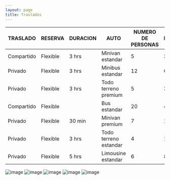 ```yaml
---
layout: page
title: Traslados
---
```


| TRASLADO | RESERVA | DURACION | AUTO | NUMERO DE PERSONAS | PRECIO | 
|--------|---------|---------|--------------|-------|---------|  
| Compartido | Flexible | 3 hrs | Minivan estandar | 5 |  359 |
| Privado | Flexible | 3 hrs | Minibus estandar | 12 | 673 | 
| Privado | Flexible | 3 hrs | Todo terreno premium | 5 |  3,250 | 
| Compartido | Flexible | | Bus estandar | 20 | 430 | 
| Privado | Flexible | 30 min | Minivan premium | 7 | 1,235 | 
| Privado | Flexible | 3 hrs | Todo terreno estandar | 4 | 1, 339 | 
| Privado | Flexible | 5 hrs | Limousine estandar | 6 | 8,959 | 

![image](https://user-images.githubusercontent.com/100168785/165765557-0b98dbc4-4734-4bf7-964c-59d1125680ae.png)
![image](https://user-images.githubusercontent.com/100168785/165765608-0178db61-548f-48be-bc2e-80a1a41a1791.png)
![image](https://user-images.githubusercontent.com/100168785/165765746-7ff0ca7d-a037-4aac-9a6a-cf21d4c2d83f.png)
![image](https://user-images.githubusercontent.com/100168785/165765916-6c9a11c9-290a-4e64-a035-901e0abcd925.png)
![image](https://user-images.githubusercontent.com/100168785/165766053-744ab158-8eff-4be0-8a24-79e28d840239.png)
